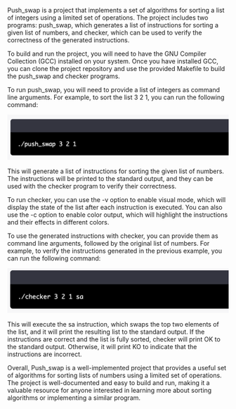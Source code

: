 Push_swap is a project that implements a set of algorithms for sorting a list of integers using a limited set of operations. The project includes two programs: push_swap, which generates a list of instructions for sorting a given list of numbers, and checker, which can be used to verify the correctness of the generated instructions.

To build and run the project, you will need to have the GNU Compiler Collection (GCC) installed on your system. Once you have installed GCC, you can clone the project repository and use the provided Makefile to build the push_swap and checker programs.

To run push_swap, you will need to provide a list of integers as command line arguments. For example, to sort the list 3 2 1, you can run the following command:

![push_swap](push_swap.png)

This will generate a list of instructions for sorting the given list of numbers. The instructions will be printed to the standard output, and they can be used with the checker program to verify their correctness.

To run checker, you can use the -v option to enable visual mode, which will display the state of the list after each instruction is executed. You can also use the -c option to enable color output, which will highlight the instructions and their effects in different colors.

To use the generated instructions with checker, you can provide them as command line arguments, followed by the original list of numbers. For example, to verify the instructions generated in the previous example, you can run the following command:


![push_swap](checker.png)

This will execute the sa instruction, which swaps the top two elements of the list, and it will print the resulting list to the standard output. If the instructions are correct and the list is fully sorted, checker will print OK to the standard output. Otherwise, it will print KO to indicate that the instructions are incorrect.

Overall, Push_swap is a well-implemented project that provides a useful set of algorithms for sorting lists of numbers using a limited set of operations. The project is well-documented and easy to build and run, making it a valuable resource for anyone interested in learning more about sorting algorithms or implementing a similar program.
